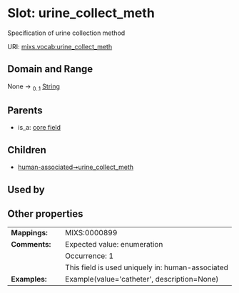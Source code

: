 
# Slot: urine_collect_meth


Specification of urine collection method

URI: [mixs.vocab:urine_collect_meth](https://w3id.org/mixs/vocab/urine_collect_meth)


## Domain and Range

None &#8594;  <sub>0..1</sub> [String](types/String.md)

## Parents

 *  is_a: [core field](core_field.md)

## Children

 *  [human-associated➞urine_collect_meth](human_associated_urine_collect_meth.md)

## Used by


## Other properties

|  |  |  |
| --- | --- | --- |
| **Mappings:** | | MIXS:0000899 |
| **Comments:** | | Expected value: enumeration |
|  | | Occurrence: 1 |
|  | | This field is used uniquely in: human-associated |
| **Examples:** | | Example(value='catheter', description=None) |

